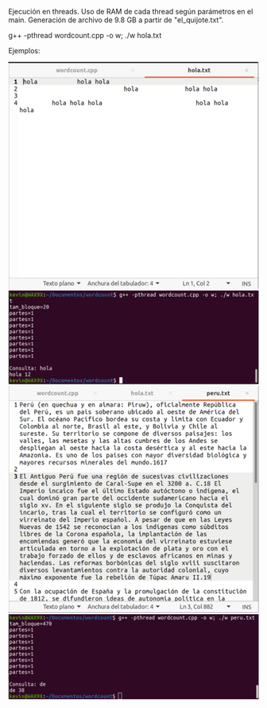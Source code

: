 Ejecución en threads.
Uso de RAM de cada thread según parámetros en el main.
Generación de archivo de 9.8 GB a partir de "el_quijote.txt".

g++ -pthread wordcount.cpp -o w; ./w hola.txt

Ejemplos:

![alt text](https://raw.githubusercontent.com/cieloblanco/nube/main/wordcount/presentacion/imagenes/holatxt.png)
![alt text](https://raw.githubusercontent.com/cieloblanco/nube/main/wordcount/presentacion/imagenes/holar.png)
![alt text](https://raw.githubusercontent.com/cieloblanco/nube/main/wordcount/presentacion/imagenes/perutxt.png)
![alt text](https://raw.githubusercontent.com/cieloblanco/nube/main/wordcount/presentacion/imagenes/perur.png)


